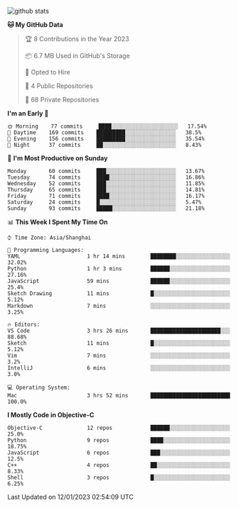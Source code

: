 
![github stats](https://github-readme-stats.vercel.app/api?username=ChesterYue&show_icons=true&count_private=true)

<!-- ![wakatime](https://github-readme-stats.vercel.app/api/wakatime?username=ChesterYue&layout=compact) -->

<!-- ![wakatime](https://github-readme-stats.vercel.app/api/top-langs/?username=ChesterYue&layout=compact) -->

<!--START_SECTION:waka-->
**🐱 My GitHub Data** 

> 🏆 8 Contributions in the Year 2023
 > 
> 📦 6.7 MB Used in GitHub's Storage 
 > 
> 💼 Opted to Hire
 > 
> 📜 4 Public Repositories 
 > 
> 🔑 68 Private Repositories  
 > 
**I'm an Early 🐤** 

```text
🌞 Morning    77 commits     ████░░░░░░░░░░░░░░░░░░░░░   17.54% 
🌆 Daytime    169 commits    █████████░░░░░░░░░░░░░░░░   38.5% 
🌃 Evening    156 commits    █████████░░░░░░░░░░░░░░░░   35.54% 
🌙 Night      37 commits     ██░░░░░░░░░░░░░░░░░░░░░░░   8.43%

```
📅 **I'm Most Productive on Sunday** 

```text
Monday       60 commits     ███░░░░░░░░░░░░░░░░░░░░░░   13.67% 
Tuesday      74 commits     ████░░░░░░░░░░░░░░░░░░░░░   16.86% 
Wednesday    52 commits     ███░░░░░░░░░░░░░░░░░░░░░░   11.85% 
Thursday     65 commits     ███░░░░░░░░░░░░░░░░░░░░░░   14.81% 
Friday       71 commits     ████░░░░░░░░░░░░░░░░░░░░░   16.17% 
Saturday     24 commits     █░░░░░░░░░░░░░░░░░░░░░░░░   5.47% 
Sunday       93 commits     █████░░░░░░░░░░░░░░░░░░░░   21.18%

```


📊 **This Week I Spent My Time On** 

```text
⌚︎ Time Zone: Asia/Shanghai

💬 Programming Languages: 
YAML                     1 hr 14 mins        ████████░░░░░░░░░░░░░░░░░   32.02% 
Python                   1 hr 3 mins         ██████░░░░░░░░░░░░░░░░░░░   27.16% 
JavaScript               59 mins             ██████░░░░░░░░░░░░░░░░░░░   25.4% 
Sketch Drawing           11 mins             █░░░░░░░░░░░░░░░░░░░░░░░░   5.12% 
Markdown                 7 mins              ░░░░░░░░░░░░░░░░░░░░░░░░░   3.25%

🔥 Editors: 
VS Code                  3 hrs 26 mins       ██████████████████████░░░   88.68% 
Sketch                   11 mins             █░░░░░░░░░░░░░░░░░░░░░░░░   5.12% 
Vim                      7 mins              ░░░░░░░░░░░░░░░░░░░░░░░░░   3.2% 
IntelliJ                 6 mins              ░░░░░░░░░░░░░░░░░░░░░░░░░   3.0%

💻 Operating System: 
Mac                      3 hrs 52 mins       █████████████████████████   100.0%

```

**I Mostly Code in Objective-C** 

```text
Objective-C              12 repos            ██████░░░░░░░░░░░░░░░░░░░   25.0% 
Python                   9 repos             ████░░░░░░░░░░░░░░░░░░░░░   18.75% 
JavaScript               6 repos             ███░░░░░░░░░░░░░░░░░░░░░░   12.5% 
C++                      4 repos             ██░░░░░░░░░░░░░░░░░░░░░░░   8.33% 
Shell                    3 repos             █░░░░░░░░░░░░░░░░░░░░░░░░   6.25%

```



 Last Updated on 12/01/2023 02:54:09 UTC
<!--END_SECTION:waka-->